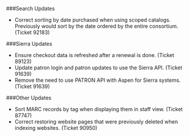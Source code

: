 ###Search Updates
- Correct sorting by date purchased when using scoped catalogs. Previously would sort by the date ordered by the entire consortium. (Ticket 92183)

###Sierra Updates
- Ensure checkout data is refreshed after a renewal is done. (Ticket 89123)
- Update patron login and patron updates to use the Sierra API. (Ticket 91639) 
- Remove the need to use PATRON API with Aspen for Sierra systems. (Ticket 91639) 

###Other Updates
- Sort MARC records by tag when displaying them in staff view. (Ticket 87747)
- Correct restoring website pages that were previously deleted when indexing websites. (Ticket 90950)